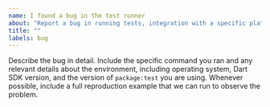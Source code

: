 ```yaml
---
name: I found a bug in the test runner
about: "Report a bug in running tests, integration with a specific platform, or any behavior of 'package:test'."
title: ""
labels: bug
---
```

Describe the bug in detail.
Include the specific command you ran and any relevant details about the
environment, including operating system, Dart SDK version, and the version of
`package:test` you are using.
Whenever possible, include a full reproduction example that we can run to
observe the problem.
